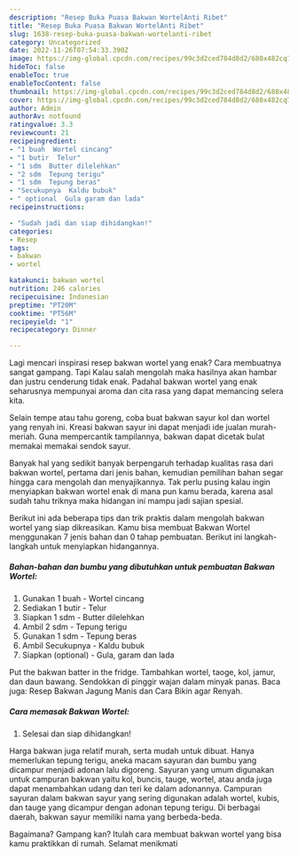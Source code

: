 ```yaml
---
description: "Resep Buka Puasa Bakwan WortelAnti Ribet"
title: "Resep Buka Puasa Bakwan WortelAnti Ribet"
slug: 1638-resep-buka-puasa-bakwan-wortelanti-ribet
category: Uncategorized
date: 2022-11-26T07:54:33.390Z
image: https://img-global.cpcdn.com/recipes/99c3d2ced784d8d2/680x482cq70/bakwan-wortel-foto-resep-utama.jpg
hideToc: false
enableToc: true
enableTocContent: false
thumbnail: https://img-global.cpcdn.com/recipes/99c3d2ced784d8d2/680x482cq70/bakwan-wortel-foto-resep-utama.jpg
cover: https://img-global.cpcdn.com/recipes/99c3d2ced784d8d2/680x482cq70/bakwan-wortel-foto-resep-utama.jpg
author: Admin
authorAv: notfound
ratingvalue: 3.3
reviewcount: 21
recipeingredient:
- "1 buah  Wortel cincang"
- "1 butir  Telur"
- "1 sdm  Butter dilelehkan"
- "2 sdm  Tepung terigu"
- "1 sdm  Tepung beras"
- "Secukupnya  Kaldu bubuk"
- " optional  Gula garam dan lada"
recipeinstructions:

- "Sudah jadi dan siap dihidangkan!"
categories:
- Resep
tags:
- bakwan
- wortel

katakunci: bakwan wortel 
nutrition: 246 calories
recipecuisine: Indonesian
preptime: "PT20M"
cooktime: "PT56M"
recipeyield: "1"
recipecategory: Dinner

---
```



Lagi mencari inspirasi resep bakwan wortel yang enak? Cara membuatnya sangat gampang. Tapi Kalau salah mengolah maka hasilnya akan hambar dan justru cenderung tidak enak. Padahal bakwan wortel yang enak seharusnya mempunyai aroma dan cita rasa yang dapat memancing selera kita.


Selain tempe atau tahu goreng, coba buat bakwan sayur kol dan wortel yang renyah ini. Kreasi bakwan sayur ini dapat menjadi ide jualan murah-meriah. Guna mempercantik tampilannya, bakwan dapat dicetak bulat memakai memakai sendok sayur.

Banyak hal yang sedikit banyak berpengaruh terhadap kualitas rasa dari bakwan wortel, pertama dari jenis bahan, kemudian pemilihan bahan segar hingga cara mengolah dan menyajikannya. Tak perlu pusing kalau ingin menyiapkan bakwan wortel enak di mana pun kamu berada, karena asal sudah tahu triknya maka hidangan ini mampu jadi sajian spesial.


Berikut ini ada beberapa tips dan trik praktis dalam mengolah bakwan wortel yang siap dikreasikan. Kamu bisa membuat Bakwan Wortel menggunakan 7 jenis bahan dan 0 tahap pembuatan. Berikut ini langkah-langkah untuk menyiapkan hidangannya.

<!--inarticleads1-->

##### Bahan-bahan dan bumbu yang dibutuhkan untuk pembuatan Bakwan Wortel:

1. Gunakan 1 buah - Wortel cincang
1. Sediakan 1 butir - Telur
1. Siapkan 1 sdm - Butter dilelehkan
1. Ambil 2 sdm - Tepung terigu
1. Gunakan 1 sdm - Tepung beras
1. Ambil Secukupnya - Kaldu bubuk
1. Siapkan  (optional) - Gula, garam dan lada


Put the bakwan batter in the fridge. Tambahkan wortel, taoge, kol, jamur, dan daun bawang. Sendokkan di pinggir wajan dalam minyak panas. Baca juga: Resep Bakwan Jagung Manis dan Cara Bikin agar Renyah. 

<!--inarticleads2-->

##### Cara memasak Bakwan Wortel:


1. Selesai dan siap dihidangkan!

Harga bakwan juga relatif murah, serta mudah untuk dibuat. Hanya memerlukan tepung terigu, aneka macam sayuran dan bumbu yang dicampur menjadi adonan lalu digoreng. Sayuran yang umum digunakan untuk campuran bakwan yaitu kol, buncis, tauge, wortel, atau anda juga dapat menambahkan udang dan teri ke dalam adonannya. Campuran sayuran dalam bakwan sayur yang sering digunakan adalah wortel, kubis, dan tauge yang dicampur dengan adonan tepung terigu. Di berbagai daerah, bakwan sayur memiliki nama yang berbeda-beda. 

Bagaimana? Gampang kan? Itulah cara membuat bakwan wortel yang bisa kamu praktikkan di rumah. Selamat menikmati
